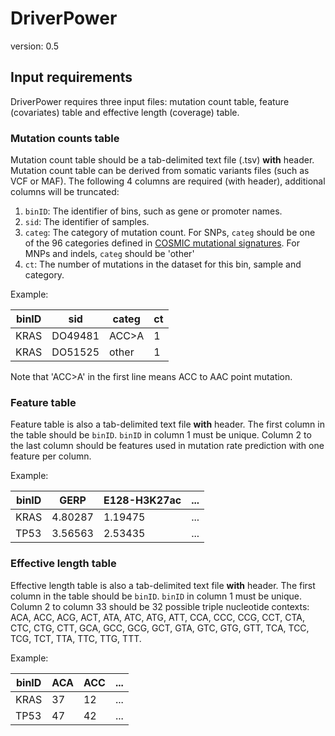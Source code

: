 # DriverPower
version: 0.5

## Input requirements

DriverPower requires three input files: mutation count table, feature (covariates) table and effective length (coverage) table.

### Mutation counts table

Mutation count table should be a tab-delimited text file (.tsv) **with** header. Mutation count table can be derived from somatic variants files (such as VCF or MAF). The following 4 columns are required (with header), additional columns will be truncated:

1. `binID`: The identifier of bins, such as gene or promoter names.
2. `sid`: The identifier of samples.
3. `categ`: The category of mutation count. For SNPs, `categ` should be one of the 96 categories defined in [COSMIC mutational signatures](http://cancer.sanger.ac.uk/cosmic/signatures). For MNPs and indels, `categ` should be 'other'
4. `ct`: The number of mutations in the dataset for this bin, sample and category.

Example:

binID | sid | categ | ct
----- | --- | ----- | --
KRAS | DO49481 | ACC>A | 1
KRAS | DO51525 | other | 1

Note that 'ACC>A' in the first line means ACC to AAC point mutation.

### Feature table

Feature table is also a tab-delimited text file **with** header. The first column in the table should be `binID`. `binID` in column 1 must be unique. Column 2 to the last column should be features used in mutation rate prediction with one feature per column.

Example:

binID | GERP | E128-H3K27ac | ...
----- | --- | ----- | --
KRAS | 4.80287 | 1.19475 | ...
TP53 | 3.56563 | 2.53435 | ...

### Effective length table

Effective length table is also a tab-delimited text file **with** header. The first column in the table should be `binID`. `binID` in column 1 must be unique. Column 2 to column 33 should be 32 possible triple nucleotide contexts: ACA, ACC, ACG, ACT, ATA, ATC, ATG, ATT, CCA, CCC, CCG, CCT, CTA, CTC, CTG, CTT, GCA, GCC, GCG, GCT, GTA, GTC, GTG, GTT, TCA, TCC, TCG, TCT, TTA, TTC, TTG, TTT.

Example:

binID | ACA | ACC | ...
----- | --- | --- | --
KRAS | 37 | 12 | ...
TP53 | 47 | 42 | ...

